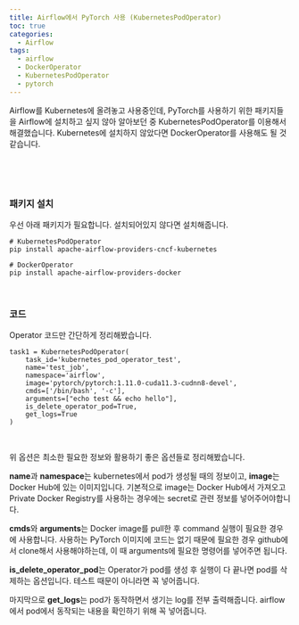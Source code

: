 ```yaml
---
title: Airflow에서 PyTorch 사용 (KubernetesPodOperator)
toc: true
categories:
  - Airflow
tags:
  - airflow
  - DockerOperator
  - KubernetesPodOperator
  - pytorch
---
```


Airflow를 Kubernetes에 올려놓고 사용중인데, PyTorch를 사용하기 위한 패키지들을 Airflow에 설치하고 싶지 않아 알아보던 중 KubernetesPodOperator를 이용해서 해결했습니다. Kubernetes에 설치하지 않았다면 DockerOperator를 사용해도 될 것 같습니다.


 


 


### **패키지 설치**


우선 아래 패키지가 필요합니다. 설치되어있지 않다면 설치해줍니다.



```
# KubernetesPodOperator
pip install apache-airflow-providers-cncf-kubernetes

# DockerOperator
pip install apache-airflow-providers-docker
```

 


### **코드**


Operator 코드만 간단하게 정리해봤습니다.



```
task1 = KubernetesPodOperator(
    task_id='kubernetes_pod_operator_test',
    name='test_job',
    namespace='airflow',
    image='pytorch/pytorch:1.11.0-cuda11.3-cudnn8-devel',
    cmds=['/bin/bash', '-c'],
    arguments=["echo test && echo hello"],
    is_delete_operator_pod=True,
    get_logs=True
)
```

 


위 옵션은 최소한 필요한 정보와 활용하기 좋은 옵션들로 정리해봤습니다.


**name**과 **namespace**는 kubernetes에서 pod가 생성될 때의 정보이고, **image**는 Docker Hub에 있는 이미지입니다. 기본적으로 image는 Docker Hub에서 가져오고 Private Docker Registry를 사용하는 경우에는 secret로 관련 정보를 넣어주어야합니다.


**cmds**와 **arguments**는 Docker image를 pull한 후 command 실행이 필요한 경우에 사용합니다. 사용하는 PyTorch 이미지에 코드는 없기 때문에 필요한 경우 github에서 clone해서 사용해야하는데, 이 때 arguments에 필요한 명령어를 넣어주면 됩니다.


**is\_delete\_operator\_pod**는 Operator가 pod를 생성 후 실행이 다 끝나면 pod를 삭제하는 옵션입니다. 테스트 때문이 아니라면 꼭 넣어줍니다.


마지막으로 **get\_logs**는 pod가 동작하면서 생기는 log를 전부 출력해줍니다. airflow에서 pod에서 동작되는 내용을 확인하기 위해 꼭 넣어줍니다.

